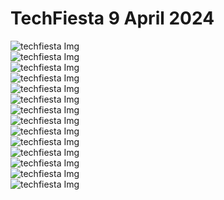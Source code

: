 # TechFiesta 9 April 2024


<img src="./assets/techfiesta (17).jpg" alt="techfiesta Img"/><br>
<img src="./assets/techfiesta (1).jpg" alt="techfiesta Img"/><br>
<img src="./assets/techfiesta (5).jpg" alt="techfiesta Img"/><br>
<img src="./assets/techfiesta (7).jpg" alt="techfiesta Img"/><br>
<img src="./assets/techfiesta (8).jpg" alt="techfiesta Img"/><br>
<img src="./assets/techfiesta (9).jpg" alt="techfiesta Img"/><br>
<img src="./assets/techfiesta (10).jpg" alt="techfiesta Img"/><br>
<img src="./assets/techfiesta (11).jpg" alt="techfiesta Img"/><br>
<img src="./assets/techfiesta (13).jpg" alt="techfiesta Img"/><br>
<img src="./assets/techfiesta (16).jpg" alt="techfiesta Img"/><br>
<img src="./assets/techfiesta (17).jpg" alt="techfiesta Img"/><br>
<img src="./assets/techfiesta (18).jpg" alt="techfiesta Img"/><br>
<img src="./assets/techfiesta (19).jpg" alt="techfiesta Img"/><br>
<img src="./assets/techfiesta (20).jpg" alt="techfiesta Img"/><br>